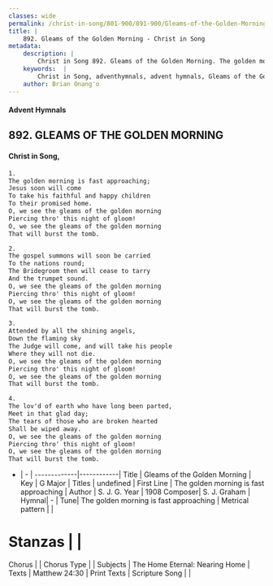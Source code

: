 ```yaml
---
classes: wide
permalink: /christ-in-song/801-900/891-900/Gleams-of-the-Golden-Morning/
title: |
    892. Gleams of the Golden Morning - Christ in Song
metadata:
    description: |
        Christ in Song 892. Gleams of the Golden Morning. The golden morning is fast approaching; Jesus soon will come To take his faithful and happy children To their promised home. O, we see the gleams of the golden morning Piercing thro' this night of gloom! O, we see the gleams of the golden morning  That will burst the tomb.
    keywords:  |
        Christ in Song, adventhymnals, advent hymnals, Gleams of the Golden Morning, The golden morning is fast approaching. 
    author: Brian Onang'o
---
```


#### Advent Hymnals
## 892. GLEAMS OF THE GOLDEN MORNING
####  Christ in Song,

```txt
1.
The golden morning is fast approaching;
Jesus soon will come
To take his faithful and happy children
To their promised home.
O, we see the gleams of the golden morning
Piercing thro' this night of gloom!
O, we see the gleams of the golden morning 
That will burst the tomb.

2.
The gospel summons will soon be carried
To the nations round;
The Bridegroom then will cease to tarry
And the trumpet sound.
O, we see the gleams of the golden morning
Piercing thro' this night of gloom!
O, we see the gleams of the golden morning 
That will burst the tomb.

3.
Attended by all the shining angels,
Down the flaming sky
The Judge will come, and will take his people
Where they will not die.
O, we see the gleams of the golden morning
Piercing thro' this night of gloom!
O, we see the gleams of the golden morning 
That will burst the tomb.

4.
The lov'd of earth who have long been parted,
Meet in that glad day;
The tears of those who are broken hearted
Shall be wiped away.
O, we see the gleams of the golden morning
Piercing thro' this night of gloom!
O, we see the gleams of the golden morning 
That will burst the tomb.

```

- |   -  |
-------------|------------|
Title | Gleams of the Golden Morning |
Key | G Major |
Titles | undefined |
First Line | The golden morning is fast approaching |
Author | S. J. G.
Year | 1908
Composer| S. J. Graham |
Hymnal|  - |
Tune| The golden morning is fast approaching |
Metrical pattern | |
# Stanzas |  |
Chorus |  |
Chorus Type |  |
Subjects | The Home Eternal: Nearing Home |
Texts | Matthew 24:30 |
Print Texts | 
Scripture Song |  |
    
